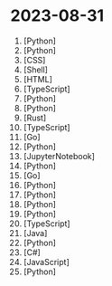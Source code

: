 # 2023-08-31

1. [](https://github.comundefined "An open source implementation of Microsoft's VALL-E X zero-shot TTS model. Demo is available in https://plachtaa.github.io") [Python]
2. [](https://github.comundefined "All Algorithms implemented in Python") [Python]
3. [](https://github.comundefined "经济学人(含音频)、纽约客、卫报、连线、大西洋月刊等英语杂志免费下载,支持epub、mobi、pdf格式, 每周更新") [CSS]
4. [](https://github.comundefined "Config files for my GitHub profile.") [Shell]
5. [](https://github.comundefined "The OpenTF Manifesto expresses concern over HashiCorp's switch of the Terraform license from open-source to the Business Source License (BSL) and calls for the tool's return to a truly open-source license.") [HTML]
6. [](https://github.comundefined "An enterprise-class UI design language and React UI library") [TypeScript]
7. [](https://github.comundefined "A collective list of free APIs") [Python]
8. [](https://github.comundefined "ALL IN ONE Hacking Tool For Hackers") [Python]
9. [](https://github.comundefined "The Parity Polkadot Blockchain SDK") [Rust]
10. [](https://github.comundefined "IDE-style autocomplete for your existing terminal & shell") [TypeScript]
11. [](https://github.comundefined "Terraform enables you to safely and predictably create, change, and improve infrastructure. It is a source-available tool that codifies APIs into declarative configuration files that can be shared amongst team members, treated as code, edited, reviewed, and versioned.") [Go]
12. [](https://github.comundefined "Family of instruction-following LLMs powered by Evol-Instruct: WizardLM, WizardCoder and WizardMath") [Python]
13. [](https://github.comundefined "Examples and tutorials on using SOTA computer vision models and techniques. Learn everything from old-school ResNet, through YOLO and object-detection transformers like DETR, to the latest models like Grounding DINO and SAM.") [JupyterNotebook]
14. [](https://github.comundefined "A curated list of awesome libraries, packages, strategies, books, blogs, tutorials for systematic trading.") [Python]
15. [](https://github.comundefined "Optimized Go Compression Packages") [Go]
16. [](https://github.comundefined "分享 GitHub 上有趣、入门级的开源项目。Share interesting, entry-level open source projects on GitHub.") [Python]
17. [](https://github.comundefined "Learn how to design large-scale systems. Prep for the system design interview. Includes Anki flashcards.") [Python]
18. [](https://github.comundefined "Framework to easily create LLM powered bots over any dataset.") [Python]
19. [](https://github.comundefined "⏩ the open-source autopilot for software development—bring the power of ChatGPT to VS Code") [Python]
20. [](https://github.comundefined "The communications platform that puts data protection first.") [TypeScript]
21. [](https://github.comundefined "") [Java]
22. [](https://github.comundefined "Large-scale Self-supervised Pre-training Across Tasks, Languages, and Modalities") [Python]
23. [](https://github.comundefined "Integrate cutting-edge LLM technology quickly and easily into your apps") [C#]
24. [](https://github.comundefined "Feature-rich ORM for modern Node.js and TypeScript, it supports PostgreSQL (with JSON and JSONB support), MySQL, MariaDB, SQLite, MS SQL Server, Snowflake, Oracle DB (v6), DB2 and DB2 for IBM i.") [JavaScript]
25. [](https://github.comundefined "A Gradio web UI for Large Language Models. Supports transformers, GPTQ, llama.cpp (ggml/gguf), Llama models.") [Python]

